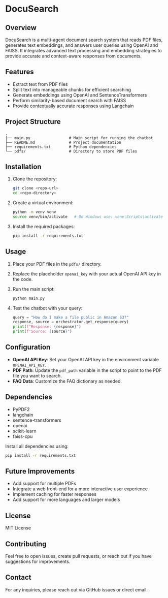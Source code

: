 # DocuSearch

## Overview

DocuSearch is a multi-agent document search system that reads PDF files, generates text embeddings, and answers user queries using OpenAI and FAISS. It integrates advanced text processing and embedding strategies to provide accurate and context-aware responses from documents.

## Features

* Extract text from PDF files
* Split text into manageable chunks for efficient searching
* Generate embeddings using OpenAI and SentenceTransformers
* Perform similarity-based document search with FAISS
* Provide contextually accurate responses using Langchain

## Project Structure

```
.
├── main.py                 # Main script for running the chatbot
├── README.md               # Project documentation
├── requirements.txt        # Python dependencies
└── pdfs/                   # Directory to store PDF files
```

## Installation

1. Clone the repository:

   ```bash
   git clone <repo-url>
   cd <repo-directory>
   ```
2. Create a virtual environment:

   ```bash
   python -m venv venv
   source venv/bin/activate   # On Windows use: venv\Scripts\activate
   ```
3. Install the required packages:

   ```bash
   pip install -r requirements.txt
   ```

## Usage

1. Place your PDF files in the `pdfs/` directory.
2. Replace the placeholder `openai_key` with your actual OpenAI API key in the code.
3. Run the main script:

   ```bash
   python main.py
   ```
4. Test the chatbot with your query:

   ```python
   query = "How do I make a file public in Amazon S3?"
   response, source = orchestrator.get_response(query)
   print(f"Response: {response}")
   print(f"Source: {source}")
   ```

## Configuration

* **OpenAI API Key**: Set your OpenAI API key in the environment variable `OPENAI_API_KEY`.
* **PDF Path**: Update the `pdf_path` variable in the script to point to the PDF file you want to search.
* **FAQ Data**: Customize the FAQ dictionary as needed.

## Dependencies

* PyPDF2
* langchain
* sentence-transformers
* openai
* scikit-learn
* faiss-cpu

Install all dependencies using:

```bash
pip install -r requirements.txt
```

## Future Improvements

* Add support for multiple PDFs
* Integrate a web front-end for a more interactive user experience
* Implement caching for faster responses
* Add support for more languages and larger models

## License

MIT License

## Contributing

Feel free to open issues, create pull requests, or reach out if you have suggestions for improvements.

## Contact

For any inquiries, please reach out via GitHub issues or direct email.

